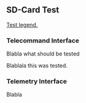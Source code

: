 ## SD-Card Test

[Test legend.](https://git.ksat-stuttgart.de/source/sourceobsw/-/blob/mueller/master/doc/README-test.md#top)

### Telecommand Interface

[23, xxx]: u

Blabla what should be tested

[23, xxx]: t

Blablala this was tested.


### Telemetry Interface

[23, xxx]: t

Blabla